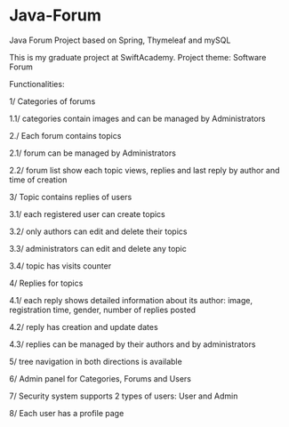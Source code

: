 # Java-Forum

Java Forum Project based on Spring, Thymeleaf and mySQL 

This is my graduate project at SwiftAcademy. Project theme: Software Forum

Functionalities:

1/ Categories of forums

1.1/ categories contain images and can be managed by Administrators

2./ Each forum contains topics

2.1/ forum can be managed by Administrators

2.2/ forum list show each topic views, replies and last reply by author and time of creation

3/ Topic contains replies of users

3.1/ each registered user can create topics

3.2/ only authors can edit and delete their topics

3.3/ administrators can edit and delete any topic

3.4/ topic has visits counter

4/ Replies for topics

4.1/ each reply shows detailed information about its author: image, registration time, gender, number of replies posted

4.2/ reply has creation and update dates

4.3/ replies can be managed by their authors and by administrators

5/ tree navigation in both directions is available

6/ Admin panel for Categories, Forums and Users

7/ Security system supports 2 types of users: User and Admin

8/ Each user has a profile page